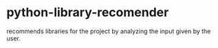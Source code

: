 # python-library-recomender
recommends libraries for the project by analyzing the input given by the user.

